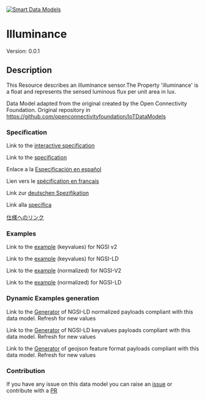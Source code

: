 [![Smart Data Models](https://smartdatamodels.org/wp-content/uploads/2022/01/SmartDataModels_logo.png "Logo")](https://smartdatamodels.org)
# Illuminance
Version: 0.0.1

## Description 

This Resource describes an illuminance sensor.The Property 'illuminance' is a float and represents the sensed luminous flux per unit area in lux.

Data Model adapted from the original created by the Open Connectivity Foundation. Original repository in https://github.com/openconnectivityfoundation/IoTDataModels
### Specification

Link to the [interactive specification](https://swagger.lab.fiware.org/?url=https://smart-data-models.github.io/dataModel.OCF/Illuminance/swagger.yaml)

Link to the [specification](https://github.com/smart-data-models/dataModel.OCF/blob/master/Illuminance/doc/spec.md)

Enlace a la [Especificación en español](https://github.com/smart-data-models/dataModel.OCF/blob/master/Illuminance/doc/spec_ES.md)

Lien vers le [spécification en français](https://github.com/smart-data-models/dataModel.OCF/blob/master/Illuminance/doc/spec_FR.md)

Link zur [deutschen Spezifikation](https://github.com/smart-data-models/dataModel.OCF/blob/master/Illuminance/doc/spec_DE.md)

Link alla [specifica](https://github.com/smart-data-models/dataModel.OCF/blob/master/Illuminance/doc/spec_IT.md)

[仕様へのリンク](https://github.com/smart-data-models/dataModel.OCF/blob/master/Illuminance/doc/spec_JA.md)
### Examples

Link to the [example](https://smart-data-models.github.io/dataModel.OCF/Illuminance/examples/example.json) (keyvalues) for NGSI v2

Link to the [example](https://smart-data-models.github.io/dataModel.OCF/Illuminance/examples/example.jsonld) (keyvalues) for NGSI-LD

Link to the [example](https://smart-data-models.github.io/dataModel.OCF/Illuminance/examples/example-normalized.json) (normalized) for NGSI-V2

Link to the [example](https://smart-data-models.github.io/dataModel.OCF/Illuminance/examples/example-normalized.jsonld) (normalized) for NGSI-LD
### Dynamic Examples generation

Link to the [Generator](https://smartdatamodels.org/extra/ngsi-ld_generator.php?schemaUrl=https://raw.githubusercontent.com/smart-data-models/dataModel.OCF/master/Illuminance/schema.json&email=info@smartdatamodels.org) of NGSI-LD normalized payloads compliant with this data model. Refresh for new values

Link to the [Generator](https://smartdatamodels.org/extra/ngsi-ld_generator_keyvalues.php?schemaUrl=https://raw.githubusercontent.com/smart-data-models/dataModel.OCF/master/Illuminance/schema.json&email=info@smartdatamodels.org) of NGSI-LD keyvalues payloads compliant with this data model. Refresh for new values

Link to the [Generator](https://smartdatamodels.org/extra/geojson_features_generator.php?schemaUrl=https://raw.githubusercontent.com/smart-data-models/dataModel.OCF/master/Illuminance/schema.json&email=info@smartdatamodels.org) of geojson feature format payloads compliant with this data model. Refresh for new values
### Contribution

 If you have any issue on this data model you can raise an [issue](https://github.com/smart-data-models/dataModel.OCF/issues)  or contribute with a [PR](https://github.com/smart-data-models/dataModel.OCF/pulls)
